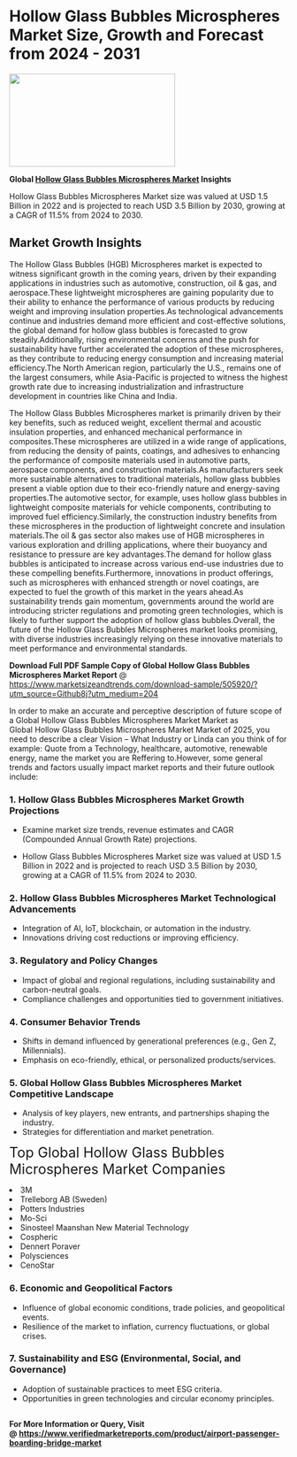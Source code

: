 <H1>Hollow Glass Bubbles Microspheres Market Size, Growth and Forecast from 2024 - 2031</H1><img class="aligncenter size-medium wp-image-584254" src="https://thirdeyenews.in/wp-content/uploads/2024/09/Global-Market-Research-300x168.jpeg" alt="" width="300" height="168" /><p><strong>Global&nbsp;<a href="https://www.marketsizeandtrends.com/download-sample/505920/?utm_source=Github8j?utm_medium=204">Hollow Glass Bubbles Microspheres Market</a> Insights</strong></p><p>Hollow Glass Bubbles Microspheres Market size was valued at USD 1.5 Billion in 2022 and is projected to reach USD 3.5 Billion by 2030, growing at a CAGR of 11.5% from 2024 to 2030.</p><p><h2>Market Growth Insights</h2> <p>The Hollow Glass Bubbles (HGB) Microspheres market is expected to witness significant growth in the coming years, driven by their expanding applications in industries such as automotive, construction, oil & gas, and aerospace.These lightweight microspheres are gaining popularity due to their ability to enhance the performance of various products by reducing weight and improving insulation properties.As technological advancements continue and industries demand more efficient and cost-effective solutions, the global demand for hollow glass bubbles is forecasted to grow steadily.Additionally, rising environmental concerns and the push for sustainability have further accelerated the adoption of these microspheres, as they contribute to reducing energy consumption and increasing material efficiency.The North American region, particularly the U.S., remains one of the largest consumers, while Asia-Pacific is projected to witness the highest growth rate due to increasing industrialization and infrastructure development in countries like China and India.</p> <p>The Hollow Glass Bubbles Microspheres market is primarily driven by their key benefits, such as reduced weight, excellent thermal and acoustic insulation properties, and enhanced mechanical performance in composites.These microspheres are utilized in a wide range of applications, from reducing the density of paints, coatings, and adhesives to enhancing the performance of composite materials used in automotive parts, aerospace components, and construction materials.As manufacturers seek more sustainable alternatives to traditional materials, hollow glass bubbles present a viable option due to their eco-friendly nature and energy-saving properties.The automotive sector, for example, uses hollow glass bubbles in lightweight composite materials for vehicle components, contributing to improved fuel efficiency.Similarly, the construction industry benefits from these microspheres in the production of lightweight concrete and insulation materials.The oil & gas sector also makes use of HGB microspheres in various exploration and drilling applications, where their buoyancy and resistance to pressure are key advantages.The demand for hollow glass bubbles is anticipated to increase across various end-use industries due to these compelling benefits.Furthermore, innovations in product offerings, such as microspheres with enhanced strength or novel coatings, are expected to fuel the growth of this market in the years ahead.As sustainability trends gain momentum, governments around the world are introducing stricter regulations and promoting green technologies, which is likely to further support the adoption of hollow glass bubbles.Overall, the future of the Hollow Glass Bubbles Microspheres market looks promising, with diverse industries increasingly relying on these innovative materials to meet performance and environmental standards.<p><span class=""><strong>Download Full PDF Sample Copy of Global Hollow Glass Bubbles Microspheres Market Report</strong> @ <a href="https://www.marketsizeandtrends.com/download-sample/505920/?utm_source=Github8j?utm_medium=204" target="_blank">https://www.marketsizeandtrends.com/download-sample/505920/?utm_source=Github8j?utm_medium=204</a></span></p><p>In order to make an accurate and perceptive description of future scope of a Global&nbsp;Hollow Glass Bubbles Microspheres Market Market as Global&nbsp;Hollow Glass Bubbles Microspheres Market Market of 2025, you need to describe a clear Vision &ndash; What Industry or Linda can you think of for example: Quote from a Technology, healthcare, automotive, renewable energy, name the market you are Reffering to.However, some general trends and factors usually impact market reports and their future outlook include:</p><h3>1.&nbsp;<strong>Hollow Glass Bubbles Microspheres Market Growth Projections</strong></h3><ul><li>Examine market size trends, revenue estimates and CAGR (Compounded Annual Growth Rate) projections.</li><li><p>Hollow Glass Bubbles Microspheres Market size was valued at USD 1.5 Billion in 2022 and is projected to reach USD 3.5 Billion by 2030, growing at a CAGR of 11.5% from 2024 to 2030.</p></li></ul><h3>2.&nbsp;<strong>Hollow Glass Bubbles Microspheres Market Technological Advancements</strong></h3><ul><li>Integration of AI, IoT, blockchain, or automation in the industry.</li><li>Innovations driving cost reductions or improving efficiency.</li></ul><h3>3.&nbsp;<strong>Regulatory and Policy Changes</strong></h3><ul><li>Impact of global and regional regulations, including sustainability and carbon-neutral goals.</li><li>Compliance challenges and opportunities tied to government initiatives.</li></ul><h3>4.&nbsp;<strong>Consumer Behavior Trends</strong></h3><ul><li>Shifts in demand influenced by generational preferences (e.g., Gen Z, Millennials).</li><li>Emphasis on eco-friendly, ethical, or personalized products/services.</li></ul><h3>5.&nbsp;<strong>Global Hollow Glass Bubbles Microspheres Market Competitive Landscape</strong></h3><ul><li>Analysis of key players, new entrants, and partnerships shaping the industry.</li><li>Strategies for differentiation and market penetration.</li></ul><p data-pm-slice="1 1 []"><span style="color: inherit; font-family: inherit; font-size: 25px;">Top Global Hollow Glass Bubbles Microspheres Market Companies</span></p><div class="" data-test-id=""><p><li>3M</li><li> Trelleborg AB (Sweden)</li><li> Potters Industries</li><li> Mo-Sci</li><li> Sinosteel Maanshan New Material Technology</li><li> Cospheric</li><li> Dennert Poraver</li><li> Polysciences</li><li> CenoStar</li></p></div><h3>6.&nbsp;<strong>Economic and Geopolitical Factors</strong></h3><ul><li>Influence of global economic conditions, trade policies, and geopolitical events.</li><li>Resilience of the market to inflation, currency fluctuations, or global crises.</li></ul><h3>7.&nbsp;<strong>Sustainability and ESG (Environmental, Social, and Governance)</strong></h3><ul><li>Adoption of sustainable practices to meet ESG criteria.</li><li>Opportunities in green technologies and circular economy principles.</li></ul><h2><strong style="font-size: 14px;">For More Information or Query, Visit @&nbsp;</strong><a style="background-color: #ffffff; font-size: 14px;" href="https://www.marketsizeandtrends.com/report/hollow-glass-bubbles-microspheres-market/" target="_blank">https://www.verifiedmarketreports.com/product/airport-passenger-boarding-bridge-market</a></h2>